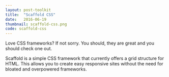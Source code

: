 ```yaml
---
layout: post-toolkit
title:  "Scaffold CSS"
date:   2016-06-19
thumbnail: scaffold-css.png
code: scaffold-css
---
```


Love CSS frameworks? If not sorry. You should, they are great and you should check one out.

Scaffold is a simple CSS framework that currently offers a grid structure for HTML. This allows you to create easy responsive sites without the need for bloated and overpowered frameworks.